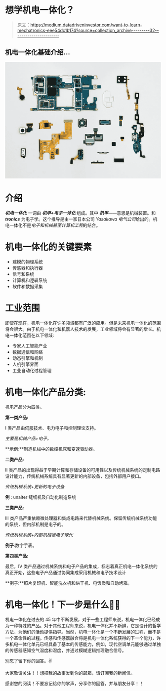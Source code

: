 # 想学机电一体化？

> 原文：<https://medium.datadriveninvestor.com/want-to-learn-mechatronics-eee54dc1b174?source=collection_archive---------32----------------------->

## 机电一体化基础介绍…

![](img/ea1780224f580d2e33763f0ff8643588.png)

# 介绍

***机电一体化*** 一词由 ***机甲+电子一体化*** 组成。其中 ***机甲***——意思是机械装置。和 ***tronics*** 为电子学。这个推导是由一家日本公司 *Yasakawa 电气公司*给出的。机电一体化不是*电子和机械甚至计算机工程*的结合。

# 机电一体化的关键要素

*   建模的物理系统
*   传感器和执行器
*   信号和系统
*   计算机和逻辑系统
*   软件和数据采集

# 工业范围

即使在现在，机电一体化在许多领域都有广泛的应用。但是未来机电一体化的范围将会很大。由于机电一体化和机器人技术的发展，工业领域将会有显著的增长。机电一体化范围在以下领域:

*   专家人工智能产业
*   数据通信和网络
*   动态引擎和机制
*   人机引擎界面
*   工业自动化过程管理

# 机电一体化产品分类:

机电产品分为四类。

**第一类产品:**

I 类产品由伺服技术、电力电子和控制理论支持。

*主要是机械产品+电子。*

**示例:**制造机械中的数控机床和变速驱动器。

**二类产品:**

II 类产品的出现得益于早期计算和存储设备的可用性以及传统机械系统的定制电路设计能力，传统机械系统具有显著更新的内部设备，包括外部用户接口。

*传统机械系统+更新的电子设备*

**例** : unalter 缝纫机及自动化制造系统

**三类产品:**

III 类产品严重依赖微处理器和集成电路来代替机械系统。保留传统机械系统功能的系统，但内部机制是电子的。

*传统机械系统+内部机械被电子取代*

**例子**:数字手表。

**第四类产品:**

最后，IV 类产品通过机械系统和电子产品的集成，标志着真正机电一体化系统的真正开始，这些电子产品通过协同集成采用机械和电子技术设计

**例子:**照片复印机、智能洗衣机和烘干机、电饭煲和自动烤箱。

# 机电一体化！下一步是什么🤔🤔

机电一体化在过去的 45 年中不断发展，对于一些工程师来说，机电一体化已经成为一种特殊的产品。对于其他工程师来说，机电一体化并不新鲜，它是设计的哲学方法，为他们的活动提供指导。当然，机电一体化是一个不断发展的过程，而不是一个革命性的过程。传感和传感器融合将是机电一体化系统获得的下一个能力，许多机电一体化单元已经具备了基本的传感能力，例如，现代空调单元能够通过单独的传感器感知空气温度和湿度，并通过模糊逻辑推理融合信号。

别忘了留下你的回答。✌

大家敬请关注！！想把我的故事发到你的邮箱，请订阅我的新闻信。

感谢您的阅读！不要忘记给你的掌声，分享你的回答，并与朋友分享！！